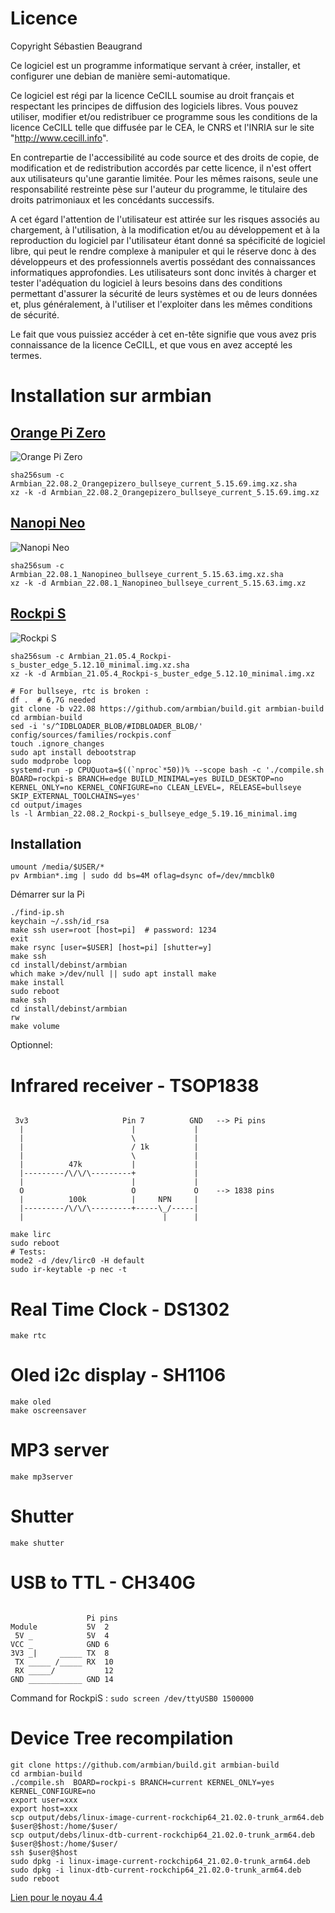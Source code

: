 # Licence

Copyright Sébastien Beaugrand

Ce logiciel est un programme informatique servant à créer, installer, et
configurer une debian de manière semi-automatique.

Ce logiciel est régi par la licence CeCILL soumise au droit français et
respectant les principes de diffusion des logiciels libres. Vous pouvez
utiliser, modifier et/ou redistribuer ce programme sous les conditions
de la licence CeCILL telle que diffusée par le CEA, le CNRS et l'INRIA
sur le site "http://www.cecill.info".

En contrepartie de l'accessibilité au code source et des droits de copie,
de modification et de redistribution accordés par cette licence, il n'est
offert aux utilisateurs qu'une garantie limitée.  Pour les mêmes raisons,
seule une responsabilité restreinte pèse sur l'auteur du programme,  le
titulaire des droits patrimoniaux et les concédants successifs.

A cet égard  l'attention de l'utilisateur est attirée sur les risques
associés au chargement,  à l'utilisation,  à la modification et/ou au
développement et à la reproduction du logiciel par l'utilisateur étant
donné sa spécificité de logiciel libre, qui peut le rendre complexe à
manipuler et qui le réserve donc à des développeurs et des professionnels
avertis possédant  des  connaissances  informatiques approfondies.  Les
utilisateurs sont donc invités à charger  et  tester  l'adéquation  du
logiciel à leurs besoins dans des conditions permettant d'assurer la
sécurité de leurs systèmes et ou de leurs données et, plus généralement,
à l'utiliser et l'exploiter dans les mêmes conditions de sécurité.

Le fait que vous puissiez accéder à cet en-tête signifie que vous avez
pris connaissance de la licence CeCILL, et que vous en avez accepté les
termes.

# Installation sur armbian
## [Orange Pi Zero](https://www.armbian.com/orange-pi-zero/)
![Orange Pi Zero](https://www.armbian.com/wp-content/uploads/2018/02/orangepizero-300x169.png)
```
sha256sum -c Armbian_22.08.2_Orangepizero_bullseye_current_5.15.69.img.xz.sha
xz -k -d Armbian_22.08.2_Orangepizero_bullseye_current_5.15.69.img.xz
```

## [Nanopi Neo](https://www.armbian.com/nanopi-neo/)
![Nanopi Neo](https://www.armbian.com/wp-content/uploads/2018/02/nanopineo-300x169.png)
```
sha256sum -c Armbian_22.08.1_Nanopineo_bullseye_current_5.15.63.img.xz.sha
xz -k -d Armbian_22.08.1_Nanopineo_bullseye_current_5.15.63.img.xz
```

## [Rockpi S](https://www.armbian.com/rockpi-s/)
![Rockpi S](https://www.armbian.com/wp-content/uploads/2019/11/rockpi-s-300x169.png)
```
sha256sum -c Armbian_21.05.4_Rockpi-s_buster_edge_5.12.10_minimal.img.xz.sha
xz -k -d Armbian_21.05.4_Rockpi-s_buster_edge_5.12.10_minimal.img.xz

# For bullseye, rtc is broken :
df .  # 6,7G needed
git clone -b v22.08 https://github.com/armbian/build.git armbian-build
cd armbian-build
sed -i 's/^IDBLOADER_BLOB/#IDBLOADER_BLOB/' config/sources/families/rockpis.conf
touch .ignore_changes
sudo apt install debootstrap
sudo modprobe loop
systemd-run -p CPUQuota=$((`nproc`*50))% --scope bash -c './compile.sh BOARD=rockpi-s BRANCH=edge BUILD_MINIMAL=yes BUILD_DESKTOP=no KERNEL_ONLY=no KERNEL_CONFIGURE=no CLEAN_LEVEL=, RELEASE=bullseye SKIP_EXTERNAL_TOOLCHAINS=yes'
cd output/images
ls -l Armbian_22.08.2_Rockpi-s_bullseye_edge_5.19.16_minimal.img
```

## Installation
```
umount /media/$USER/*
pv Armbian*.img | sudo dd bs=4M oflag=dsync of=/dev/mmcblk0
```
Démarrer sur la Pi
```
./find-ip.sh
keychain ~/.ssh/id_rsa
make ssh user=root [host=pi]  # password: 1234
exit
make rsync [user=$USER] [host=pi] [shutter=y]
make ssh
cd install/debinst/armbian
which make >/dev/null || sudo apt install make
make install
sudo reboot
make ssh
cd install/debinst/armbian
rw
make volume
```
Optionnel:

# Infrared receiver - TSOP1838
```
```
```
 3v3                     Pin 7          GND   --> Pi pins
  |                        |             |
  |                        \             |
  |                        / 1k          |
  |                        \             |
  |          47k           |             |
  |---------/\/\/\---------+             |
  |                        |             |
  O                        O             O    --> 1838 pins
  |          100k          |     NPN     |
  |---------/\/\/\---------+-----\_/-----|
  |                               |      |
```
```
make lirc
sudo reboot
# Tests:
mode2 -d /dev/lirc0 -H default
sudo ir-keytable -p nec -t
```
# Real Time Clock - DS1302
```
make rtc
```
# Oled i2c display - SH1106
```
make oled
make oscreensaver
```
# MP3 server
```
make mp3server
```
# Shutter
```
make shutter
```
# USB to TTL - CH340G
```
```
```
                 Pi pins
Module           5V  2
 5V _            5V  4
VCC _            GND 6
3V3 _|     _____ TX  8
 TX _____ /_____ RX  10
 RX _____/           12
GND ____________ GND 14
```
Command for RockpiS : `sudo screen /dev/ttyUSB0 1500000`
# Device Tree recompilation
```
git clone https://github.com/armbian/build.git armbian-build
cd armbian-build
./compile.sh  BOARD=rockpi-s BRANCH=current KERNEL_ONLY=yes KERNEL_CONFIGURE=no
export user=xxx
export host=xxx
scp output/debs/linux-image-current-rockchip64_21.02.0-trunk_arm64.deb $user@$host:/home/$user/
scp output/debs/linux-dtb-current-rockchip64_21.02.0-trunk_arm64.deb $user@$host:/home/$user/
ssh $user@$host
sudo dpkg -i linux-image-current-rockchip64_21.02.0-trunk_arm64.deb
sudo dpkg -i linux-dtb-current-rockchip64_21.02.0-trunk_arm64.deb
sudo reboot
```
[Lien pour le noyau 4.4](kernel_4.4.md)
